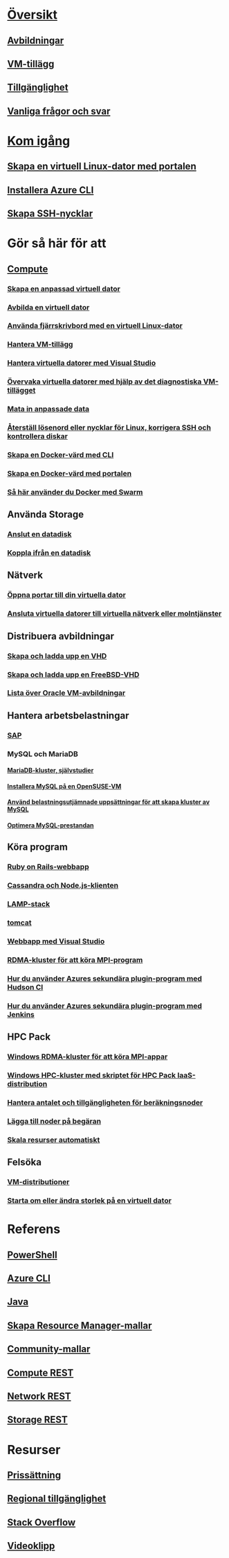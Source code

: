 # [Översikt](../../virtual-machines-linux-azure-overview.md?toc=%2fazure%2fvirtual-machines%2flinux%2fclassic%2ftoc.json)
## [Avbildningar](../../virtual-machines-linux-classic-about-images.md?toc=%2fazure%2fvirtual-machines%2flinux%2fclassic%2ftoc.json)
## [VM-tillägg](../../virtual-machines-linux-classic-agents-and-extensions.md?toc=%2fazure%2fvirtual-machines%2flinux%2fclassic%2ftoc.json)
## [Tillgänglighet](../../virtual-machines-linux-classic-configure-availability.md?toc=%2fazure%2fvirtual-machines%2flinux%2fclassic%2ftoc.json)
## [Vanliga frågor och svar](../../virtual-machines-linux-classic-faq.md?toc=%2fazure%2fvirtual-machines%2flinux%2fclassic%2ftoc.json)

# [Kom igång](../../virtual-machines-linux-opensource-links.md?toc=%2fazure%2fvirtual-machines%2flinux%2fclassic%2ftoc.json)
## [Skapa en virtuell Linux-dator med portalen](../../virtual-machines-linux-classic-createportal.md?toc=%2fazure%2fvirtual-machines%2flinux%2fclassic%2ftoc.json)
## [Installera Azure CLI](../../../xplat-cli-install.md?toc=%2fazure%2fvirtual-machines%2flinux%2fclassic%2ftoc.json)
## [Skapa SSH-nycklar](../../virtual-machines-linux-mac-create-ssh-keys.md?toc=%2fazure%2fvirtual-machines%2flinux%2fclassic%2ftoc.json)

# Gör så här för att
## [Compute](../../virtual-machines-linux-intro-on-azure.md?toc=%2fazure%2fvirtual-machines%2flinux%2fclassic%2ftoc.json)
### [Skapa en anpassad virtuell dator](../../virtual-machines-linux-classic-create-custom.md?toc=%2fazure%2fvirtual-machines%2flinux%2fclassic%2ftoc.json)
### [Avbilda en virtuell dator](../../virtual-machines-linux-classic-capture-image.md?toc=%2fazure%2fvirtual-machines%2flinux%2fclassic%2ftoc.json)
### [Använda fjärrskrivbord med en virtuell Linux-dator](../../virtual-machines-linux-classic-remote-desktop.md?toc=%2fazure%2fvirtual-machines%2flinux%2fclassic%2ftoc.json)
### [Hantera VM-tillägg](../../virtual-machines-linux-classic-manage-extensions.md?toc=%2fazure%2fvirtual-machines%2flinux%2fclassic%2ftoc.json)
### [Hantera virtuella datorer med Visual Studio](../../virtual-machines-linux-classic-manage-visual-studio.md?toc=%2fazure%2fvirtual-machines%2flinux%2fclassic%2ftoc.json)
### [Övervaka virtuella datorer med hjälp av det diagnostiska VM-tillägget](../../virtual-machines-linux-classic-diagnostic-extension.md?toc=%2fazure%2fvirtual-machines%2flinux%2fclassic%2ftoc.json)
### [Mata in anpassade data](../../virtual-machines-linux-classic-inject-custom-data.md?toc=%2fazure%2fvirtual-machines%2flinux%2fclassic%2ftoc.json)
### [Återställ lösenord eller nycklar för Linux, korrigera SSH och kontrollera diskar](../../virtual-machines-linux-classic-reset-access.md?toc=%2fazure%2fvirtual-machines%2flinux%2fclassic%2ftoc.json)
### [Skapa en Docker-värd med CLI](../../virtual-machines-linux-classic-cli-use-docker.md?toc=%2fazure%2fvirtual-machines%2flinux%2fclassic%2ftoc.json)
### [Skapa en Docker-värd med portalen](../../virtual-machines-linux-classic-portal-use-docker.md?toc=%2fazure%2fvirtual-machines%2flinux%2fclassic%2ftoc.json)
### [Så här använder du Docker med Swarm](../../virtual-machines-linux-docker-swarm.md?toc=%2fazure%2fvirtual-machines%2flinux%2fclassic%2ftoc.json)

## Använda Storage
### [Anslut en datadisk](../../virtual-machines-linux-classic-attach-disk.md?toc=%2fazure%2fvirtual-machines%2flinux%2fclassic%2ftoc.json)
### [Koppla ifrån en datadisk](../../virtual-machines-linux-classic-detach-disk.md?toc=%2fazure%2fvirtual-machines%2flinux%2fclassic%2ftoc.json)

## Nätverk
### [Öppna portar till din virtuella dator](../../virtual-machines-linux-classic-setup-endpoints.md?toc=%2fazure%2fvirtual-machines%2flinux%2fclassic%2ftoc.json)
### [Ansluta virtuella datorer till virtuella nätverk eller molntjänster](../../virtual-machines-linux-classic-connect-vms.md?toc=%2fazure%2fvirtual-machines%2flinux%2fclassic%2ftoc.json)

## Distribuera avbildningar
### [Skapa och ladda upp en VHD](../../virtual-machines-linux-classic-create-upload-vhd.md?toc=%2fazure%2fvirtual-machines%2flinux%2fclassic%2ftoc.json)
### [Skapa och ladda upp en FreeBSD-VHD](../../virtual-machines-linux-classic-freebsd-create-upload-vhd.md?toc=%2fazure%2fvirtual-machines%2flinux%2fclassic%2ftoc.json)
### [Lista över Oracle VM-avbildningar](../../virtual-machines-linux-classic-oracle-images.md?toc=%2fazure%2fvirtual-machines%2flinux%2fclassic%2ftoc.json)

## Hantera arbetsbelastningar
### [SAP](../../virtual-machines-linux-classic-sap-get-started.md?toc=%2fazure%2fvirtual-machines%2flinux%2fclassic%2ftoc.json)
### MySQL och MariaDB
#### [MariaDB-kluster, självstudier](../../virtual-machines-linux-classic-mariadb-mysql-cluster.md?toc=%2fazure%2fvirtual-machines%2flinux%2fclassic%2ftoc.json)
#### [Installera MySQL på en OpenSUSE-VM](../../virtual-machines-linux-classic-mysql-on-opensuse.md?toc=%2fazure%2fvirtual-machines%2flinux%2fclassic%2ftoc.json)
#### [Använd belastningsutjämnade uppsättningar för att skapa kluster av MySQL](../../virtual-machines-linux-classic-mysql-cluster.md?toc=%2fazure%2fvirtual-machines%2flinux%2fclassic%2ftoc.json)
#### [Optimera MySQL-prestandan](../../virtual-machines-linux-classic-optimize-mysql.md?toc=%2fazure%2fvirtual-machines%2flinux%2fclassic%2ftoc.json)

## Köra program
### [Ruby on Rails-webbapp](virtual-machines-linux-classic-ruby-rails-web-app.md)
### [Cassandra och Node.js-klienten](../../virtual-machines-linux-classic-cassandra-nodejs.md?toc=%2fazure%2fvirtual-machines%2flinux%2fclassic%2ftoc.json)
### [LAMP-stack](../../virtual-machines-linux-classic-lamp-script.md?toc=%2fazure%2fvirtual-machines%2flinux%2fclassic%2ftoc.json)
### [tomcat](../../virtual-machines-linux-classic-setup-tomcat.md?toc=%2fazure%2fvirtual-machines%2flinux%2fclassic%2ftoc.json)
### [Webbapp med Visual Studio](../../virtual-machines-linux-classic-web-app-visual-studio.md?toc=%2fazure%2fvirtual-machines%2flinux%2fclassic%2ftoc.json)
### [RDMA-kluster för att köra MPI-program](../../virtual-machines-linux-classic-rdma-cluster.md?toc=%2fazure%2fvirtual-machines%2flinux%2fclassic%2ftoc.json)
### [Hur du använder Azures sekundära plugin-program med Hudson CI](../../virtual-machines-azure-slave-plugin-for-hudson.md?toc=%2fazure%2fvirtual-machines%2flinux%2fclassic%2ftoc.json)
### [Hur du använder Azures sekundära plugin-program med Jenkins](../../virtual-machines-azure-slave-plugin-for-jenkins.md?toc=%2fazure%2fvirtual-machines%2flinux%2fclassic%2ftoc.json)

## HPC Pack
### [Windows RDMA-kluster för att köra MPI-appar](../../virtual-machines-linux-classic-hpcpack-cluster.md?toc=%2fazure%2fvirtual-machines%2flinux%2fclassic%2ftoc.json)
### [Windows HPC-kluster med skriptet för HPC Pack IaaS-distribution](../../virtual-machines-linux-classic-hpcpack-cluster-starccm.md?toc=%2fazure%2fvirtual-machines%2flinux%2fclassic%2ftoc.json)
### [Hantera antalet och tillgängligheten för beräkningsnoder](../../virtual-machines-linux-classic-hpcpack-cluster-powershell-script.md?toc=%2fazure%2fvirtual-machines%2flinux%2fclassic%2ftoc.json)
### [Lägga till noder på begäran](../../virtual-machines-linux-classic-hpcpack-cluster-openfoam.md?toc=%2fazure%2fvirtual-machines%2flinux%2fclassic%2ftoc.json)
### [Skala resurser automatiskt](../../virtual-machines-linux-classic-hpcpack-cluster-namd.md?toc=%2fazure%2fvirtual-machines%2flinux%2fclassic%2ftoc.json)

## Felsöka
### [VM-distributioner](../../virtual-machines-linux-classic-troubleshoot-deployment-new-vm.md?toc=%2fazure%2fvirtual-machines%2flinux%2fclassic%2ftoc.json)
### [Starta om eller ändra storlek på en virtuell dator](../../virtual-machines-linux-classic-restart-resize-error-troubleshooting.md?toc=%2fazure%2fvirtual-machines%2flinux%2fclassic%2ftoc.json)

# Referens
## [PowerShell](/powershell/azureps-cmdlets-docs)
## [Azure CLI](/cli/azure/vm)
## [Java](/java/api)
## [Skapa Resource Manager-mallar](../../../resource-group-authoring-templates.md?toc=%2fazure%2fvirtual-machines%2flinux%2ftoc.json)
## [Community-mallar](https://azure.microsoft.com/documentation/templates)
## [Compute REST](/rest/api/compute)
## [Network REST](/rest/api)
## [Storage REST](/rest/api/storageservices)


# Resurser
## [Prissättning](https://azure.microsoft.com/pricing/details/virtual-machines/#Linux)
## [Regional tillgänglighet](https://azure.microsoft.com/regions/services)
## [Stack Overflow](http://stackoverflow.com/questions/tagged/azure-virtual-machine)
## [Videoklipp](https://azure.microsoft.com/documentation/videos/index/?services=virtual-machines)


<!--HONumber=Nov16_HO4-->


